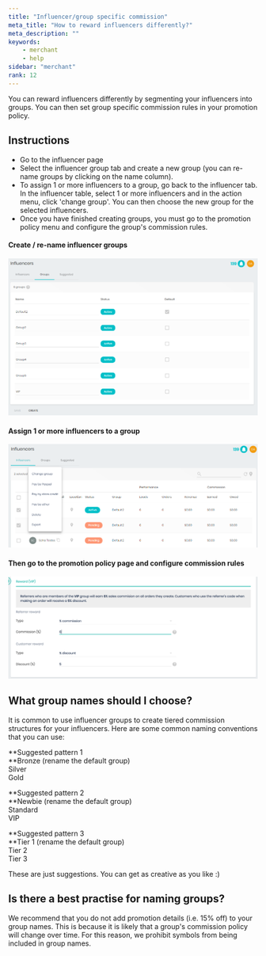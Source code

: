 ```yaml
---
title: "Influencer/group specific commission"
meta_title: "How to reward influencers differently?"
meta_description: ""
keywords:
    - merchant
    - help
sidebar: "merchant"
rank: 12
---
```


You can reward influencers differently by segmenting your influencers into groups. You can then set group specific commission rules in your promotion policy.

Instructions
------------

*   Go to the influencer page
*   Select the influencer group tab and create a new group (you can re-name groups by clicking on the name column).
*   To assign 1 or more influencers to a group, go back to the influencer tab. In the influencer table, select 1 or more influencers and in the action menu, click 'change group'. You can then choose the new group for the selected influencers.
*   Once you have finished creating groups, you must go to the promotion policy menu and configure the group's commission rules.

#### Create / re-name influencer groups

![](/images/merchant/_create_ag.png)

#### Assign 1 or more influencers to a group

![](/images/merchant/_change_ag.png)

#### Then go to the promotion policy page and configure commission rules

![](/images/merchant/2017-10-11-23-34-06.png)

What group names should I choose?
---------------------------------

It is common to use influencer groups to create tiered commission structures for your influencers. Here are some common naming conventions that you can use:

**Suggested pattern 1  
**Bronze (rename the default group)  
Silver  
Gold

**Suggested pattern 2  
**Newbie (rename the default group)  
Standard  
VIP

**Suggested pattern 3  
**Tier 1 (rename the default group)  
Tier 2  
Tier 3

These are just suggestions. You can get as creative as you like :)

Is there a best practise for naming groups?
-------------------------------------------

We recommend that you do not add promotion details (i.e. 15% off) to your group names. This is because it is likely that a group's commission policy will change over time. For this reason, we prohibit symbols from being included in group names.